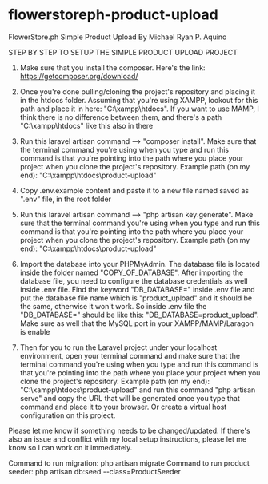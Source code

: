 # flowerstoreph-product-upload
FlowerStore.ph Simple Product Upload By Michael Ryan P. Aquino

STEP BY STEP TO SETUP THE SIMPLE PRODUCT UPLOAD PROJECT
1. Make sure that you install the composer. Here's the link: https://getcomposer.org/download/

2. Once you're done pulling/cloning the project's repository and placing it in the htdocs folder. Assuming that you're using XAMPP, lookout for this path and place it in here: "C:\xampp\htdocs". If you want to use MAMP, I think there is no difference between them, and there's a path "C:\xampp\htdocs" like this also in there

3. Run this laravel artisan command --> "composer install". Make sure that the terminal command you're using when you type and run this command is that you're pointing into the path where you place your project when you clone the project's repository. Example path (on my end): "C:\xampp\htdocs\product-upload"

4. Copy .env.example content and paste it to a new file named saved as ".env" file, in the root folder

5. Run this laravel artisan command --> "php artisan key:generate". Make sure that the terminal command you're using when you type and run this command is that you're pointing into the path where you place your project when you clone the project's repository. Example path (on my end): "C:\xampp\htdocs\product-upload"

6. Import the database into your PHPMyAdmin. The database file is located inside the folder named "COPY_OF_DATABASE". After importing the database file, you need to configure the database credentials as well inside .env file. Find the keyword "DB_DATABASE=" inside .env file and put the database file name which is "product_upload" and it should be the same, otherwise it won't work. So inside .env file the "DB_DATABASE=" should be like this: "DB_DATABASE=product_upload". Make sure as well that the MySQL port in your XAMPP/MAMP/Laragon is enable

7. Then for you to run the Laravel project under your localhost environment, open your terminal command and make sure that the terminal command you're using when you type and run this command is that you're pointing into the path where you place your project when you clone the project's repository. Example path (on my end): "C:\xampp\htdocs\product-upload" and run this command "php artisan serve" and copy the URL that will be generated once you type that command and place it to your browser. Or create a virtual host configuration on this project.

Please let me know if something needs to be changed/updated. If there's also an issue and conflict with my local setup instructions, please let me know so I can work on it immediately.

Command to run migration: php artisan migrate
Command to run product seeder: php artisan db:seed --class=ProductSeeder
